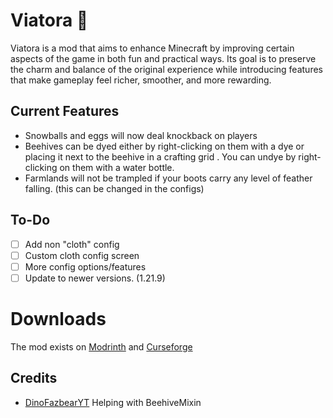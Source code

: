 # Viatora 🍂

Viatora is a mod that aims to enhance Minecraft by improving certain aspects of the game in both fun and practical ways. Its goal is to preserve the charm and balance of the original experience while introducing features that make gameplay feel richer, smoother, and more rewarding.

## Current Features
- Snowballs and eggs will now deal knockback on players
- Beehives can be dyed either by right-clicking on them with a dye or placing it next to the beehive in a crafting grid . You can undye by right-clicking on them with a water bottle.
- Farmlands will not be trampled if your boots carry any level of feather falling. (this can be changed in the configs)

## To-Do
- [ ] Add non "cloth" config
- [ ] Custom cloth config screen
- [ ] More config options/features
- [ ] Update to newer versions. (1.21.9)

# Downloads
The mod exists on [Modrinth](https://modrinth.com/mod/viatora) and [Curseforge](https://www.curseforge.com/minecraft/mc-mods/viatora)

## Credits
- [DinoFazbearYT](https://github.com/DinoFazbearYT) Helping with BeehiveMixin
